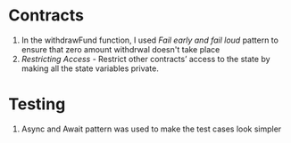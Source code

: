 # Contracts
1. In the withdrawFund function, I used *Fail early and fail loud* pattern to ensure that zero amount withdrwal doesn't take place
2. *Restricting Access* - Restrict other contracts’ access to the state by making all the state variables private. 


# Testing 
1. Async and Await pattern was used to make the test cases look simpler
